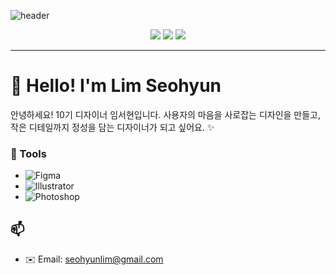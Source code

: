 ![header](https://capsule-render.vercel.app/api?type=soft&color=fde68a&text=Lim%20Seohyun%0A%20UXUI%20Designer&fontColor=5c4033&fontSize=40&height=200)


<p align="center">
  <img src="https://img.shields.io/badge/Role-UXUI%20Designer-facc15?style=flat-square&logo=figma&logoColor=000000"/>
  <img src="https://img.shields.io/badge/Love-Warm%20Colors-fde68a?style=flat-square&logoColor=000000"/>
  <img src="https://img.shields.io/badge/I%20love-Design%20-eab308?style=flat-square"/>
</p>

---

# 🍯 Hello! I'm Lim Seohyun

안녕하세요! 10기 디자이너 임서현입니다.
사용자의 마음을 사로잡는 디자인을 만들고,  
작은 디테일까지 정성을 담는 디자이너가 되고 싶어요. ✨


### 🎨 Tools 

* ![Figma](https://img.shields.io/badge/Figma-F24E1E?style=flat&logo=figma&logoColor=white)
* ![Illustrator](https://img.shields.io/badge/Illustrator-FF9A00?style=flat&logo=adobeillustrator&logoColor=white)
* ![Photoshop](https://img.shields.io/badge/Photoshop-31A8FF?style=flat&logo=adobephotoshop&logoColor=white)

## 📫 
- ✉️ Email: seohyunlim@gmail.com
